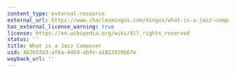 ```yaml
---
content_type: external-resource
external_url: https://www.charlesmingus.com/mingus/what-is-a-jazz-composer
has_external_license_warning: true
license: https://en.wikipedia.org/wiki/All_rights_reserved
status: ''
title: What is a Jazz Composer
uid: 463b53a3-af6a-44b9-abfe-a1823920b67e
wayback_url: ''
---
```

